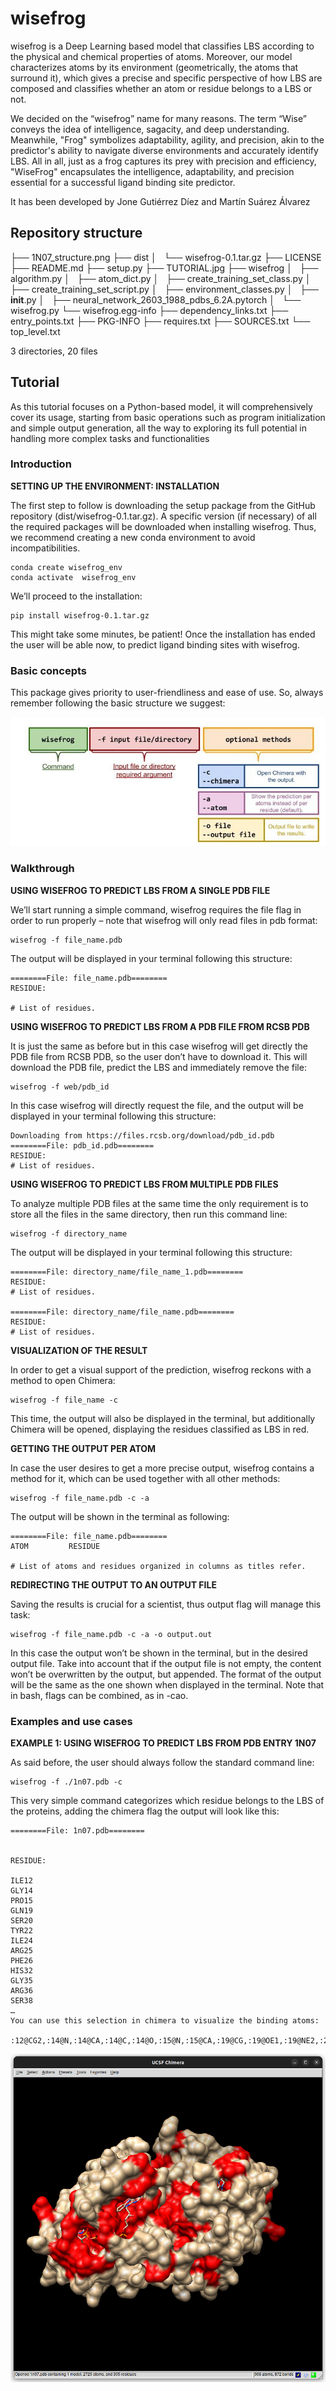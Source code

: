 # wisefrog

wisefrog is a Deep Learning based model that classifies LBS according to the physical and chemical properties of atoms. Moreover, our model characterizes atoms by its environment (geometrically, the atoms that surround it), which gives a precise and specific perspective of how LBS are composed and classifies whether an atom or residue belongs to a LBS or not. 

We decided on the “wisefrog” name for many reasons. The term “Wise” conveys the idea of intelligence, sagacity, and deep understanding. Meanwhile, "Frog" symbolizes adaptability, agility, and precision, akin to the predictor's ability to navigate diverse environments and accurately identify LBS. All in all, just as a frog captures its prey with precision and efficiency, "WiseFrog" encapsulates the intelligence, adaptability, and precision essential for a successful ligand binding site predictor.

It has been developed by Jone Gutiérrez Díez and Martín Suárez Álvarez

## Repository structure


├── 1N07_structure.png
├── dist
│   └── wisefrog-0.1.tar.gz
├── LICENSE
├── README.md
├── setup.py
├── TUTORIAL.jpg
├── wisefrog
│   ├── algorithm.py
│   ├── atom_dict.py
│   ├── create_training_set_class.py
│   ├── create_training_set_script.py
│   ├── environment_classes.py
│   ├── __init__.py
│   ├── neural_network_2603_1988_pdbs_6.2A.pytorch
│   └── wisefrog.py
└── wisefrog.egg-info
    ├── dependency_links.txt
    ├── entry_points.txt
    ├── PKG-INFO
    ├── requires.txt
    ├── SOURCES.txt
    └── top_level.txt

3 directories, 20 files

## Tutorial

As this tutorial focuses on a Python-based model, it will comprehensively cover its usage, starting from basic operations such as program initialization and simple output generation, all the way to exploring its full potential in handling more complex tasks and functionalities

### Introduction

**SETTING UP THE ENVIRONMENT: INSTALLATION**

The first step to follow is downloading the setup package from the GitHub repository (dist/wisefrog-0.1.tar.gz).
A specific version (if necessary) of all the required packages will be downloaded when installing wisefrog. Thus, we recommend creating a new conda environment to avoid incompatibilities.

```
conda create wisefrog_env
conda activate  wisefrog_env
```

We’ll proceed to the installation:

```
pip install wisefrog-0.1.tar.gz
```

This might take some minutes, be patient! Once the installation has ended the user will be able now, to predict ligand binding sites with wisefrog. 


### Basic concepts

This package gives priority to user-friendliness and ease of use. So, always remember following the basic structure we suggest:

![Image of the structure of the wisefrog command](TUTORIAL.jpg)

### Walkthrough

**USING WISEFROG TO PREDICT LBS FROM A SINGLE PDB FILE**

We’ll start running a simple command, wisefrog requires the file flag in order to run properly  – note that wisefrog will only read files in pdb format:

```
wisefrog -f file_name.pdb
```


  The output will be displayed in your terminal following this structure:

```
========File: file_name.pdb======== 
RESIDUE:

# List of residues.
```

**USING WISEFROG TO PREDICT LBS FROM A PDB FILE FROM RCSB PDB**

It is just the same as before but in this case wisefrog will get directly the PDB file from RCSB PDB, so the user don’t have to download it. This will download the PDB file, predict the LBS and immediately remove the file:

```
wisefrog -f web/pdb_id

```

In this case wisefrog will directly request the file, and the output will be displayed in your terminal following this structure:

```
Downloading from https://files.rcsb.org/download/pdb_id.pdb
========File: pdb_id.pdb======== 
RESIDUE:
# List of residues.
```

**USING WISEFROG TO PREDICT LBS FROM MULTIPLE PDB FILES**

To analyze multiple PDB files at the same time the only requirement is to store all the files in the same directory, then run this command line:

```
wisefrog -f directory_name
```

The output will be displayed in your terminal following this structure:

```
========File: directory_name/file_name_1.pdb======== 
RESIDUE:
# List of residues.

========File: directory_name/file_name.pdb======== 
RESIDUE:
# List of residues.
```

**VISUALIZATION OF THE RESULT**

In order to get a visual support of the prediction, wisefrog reckons with a method to open Chimera:

```
wisefrog -f file_name -c 
```

This time, the output will also be displayed in the terminal, but additionally Chimera will be opened, displaying the residues classified as LBS in red.



**GETTING THE OUTPUT PER ATOM**

In case the user desires to get a more precise output, wisefrog contains a method for it, which can be used together with all other methods:

```
wisefrog -f file_name.pdb -c -a
```

The output will be shown in the terminal as following:

```
========File: file_name.pdb========
ATOM         RESIDUE

# List of atoms and residues organized in columns as titles refer.

```

**REDIRECTING THE OUTPUT TO AN OUTPUT FILE**

Saving the results is crucial for a scientist, thus output flag will manage this task:

```
wisefrog -f file_name.pdb -c -a -o output.out
```

In this case the output won’t be shown in the terminal, but in the desired output file. Take into account that if the output file is not empty, the content won’t be overwritten by the output, but appended. The format of the output will be the same as the one shown when displayed in the terminal.
Note that in bash, flags can be combined, as in -cao.


### Examples and use cases

**EXAMPLE 1: USING WISEFROG TO PREDICT LBS FROM PDB ENTRY 1N07**

As said before, the user should always follow the standard command line:

```
wisefrog -f ./1n07.pdb -c
```

This very simple command categorizes which residue belongs to the LBS of the proteins, adding the chimera flag the output will look like this:

```
========File: 1n07.pdb========


RESIDUE:

ILE12
GLY14
PRO15
GLN19
SER20
TYR22
ILE24
ARG25
PHE26
HIS32
GLY35
ARG36
SER38
…
You can use this selection in chimera to visualize the binding atoms:

:12@CG2,:14@N,:14@CA,:14@C,:14@O,:15@N,:15@CA,:19@CG,:19@OE1,:19@NE2,:20@C,:20@O,:20@OG,:22@CD1,:22@CE1,:22@CZ,:22@OH,:24@CG1,:25@O,:26@CA,:26@CE2,:32@NE2,:35@N,:36@CB,:36@CD,:36@NE,:36@CZ,:36@NH1,:36@NH2,:38@CB,:38@OG,:39@CB,:39@CG,:39@CE,:42@O,:44@CA,:44@C,:44@O,:44@CB,:44@CG,:45@N,:45@CA,:45@C,:45@O,:45@CB,:45@OG1,:45@CG2,:46@N,:46@CA,:46@C,:46@CB,:47@CG,:47@OD1,:47@ND2,:52@O,:56@O,:56@CG,:56@CD1,:56@CD2,:59@CA,:59@C,:59@O,:59@CG,:59@CD2,:59@CE2,:60@N,:60@C,:60@CG,:60@CD,:60@NE,:60@CZ,:60@NH2,:61@N,:61@CA,:61@CB,:61@CG,:61@OD1,:61@OD2,:62@N,:62@CA,:62@OG,:64@CG2,:65@CD2,:70@CE,:78@O,:79@C,:79@O,:80@O,:81@N,:81@CA,:81@C,:81@O,:81@CB,:81@OG,:88@CD2,:88@CZ,:91@NZ,:94@CA,:94@O,:95@O,:96@O,:96@CB,:96@CG,:96@CD,:96@OE1,:96@OE2,:97@O,:97@CB,:98@C,:98@O,:98@ND1,:99@N,:103@O,:106@OD2,:107@CD2,:107@CE1,:107@CE2,:107@CZ,:108@CE1,:108@CZ,:112@CA,:112@SD,:118@CA,:119@CA,:119@O,:120@O,:123@CG,:123@CD,:123@OE1,:123@OE2,:126@CG,:126@CD1,:126@CE1,:126@CZ,:127@C,:132@CG,:132@CD1,:132@CD2,:136@N,:136@CA,:136@CG1,:136@CD1,:139@CG,:139@OD1,:149@NH1,:154@OG

```

![3D structure of 1n07.pdb](1N07_structure.png)



